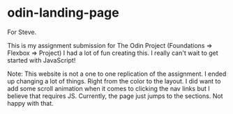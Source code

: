 # odin-landing-page

For Steve.

This is my assignment submission for The Odin Project (Foundations => Flexbox => Project)
I had a lot of fun creating this. I really can't wait to get started with JavaScript! 

Note:
This website is not a one to one replication of the assignment.
I ended up changing a lot of things. Right from the color to the layout. 
I did want to add some scroll animation when it comes to clicking the nav links but I believe that requires JS. Currently, the page just jumps to the sections. Not happy with that. 